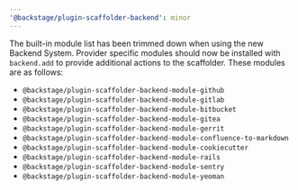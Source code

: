 ```yaml
---
'@backstage/plugin-scaffolder-backend': minor
---
```


The built-in module list has been trimmed down when using the new Backend System. Provider specific modules should now be installed with `backend.add` to provide additional actions to the scaffolder. These modules are as follows:

- `@backstage/plugin-scaffolder-backend-module-github`
- `@backstage/plugin-scaffolder-backend-module-gitlab`
- `@backstage/plugin-scaffolder-backend-module-bitbucket`
- `@backstage/plugin-scaffolder-backend-module-gitea`
- `@backstage/plugin-scaffolder-backend-module-gerrit`
- `@backstage/plugin-scaffolder-backend-module-confluence-to-markdown`
- `@backstage/plugin-scaffolder-backend-module-cookiecutter`
- `@backstage/plugin-scaffolder-backend-module-rails`
- `@backstage/plugin-scaffolder-backend-module-sentry`
- `@backstage/plugin-scaffolder-backend-module-yeoman`
